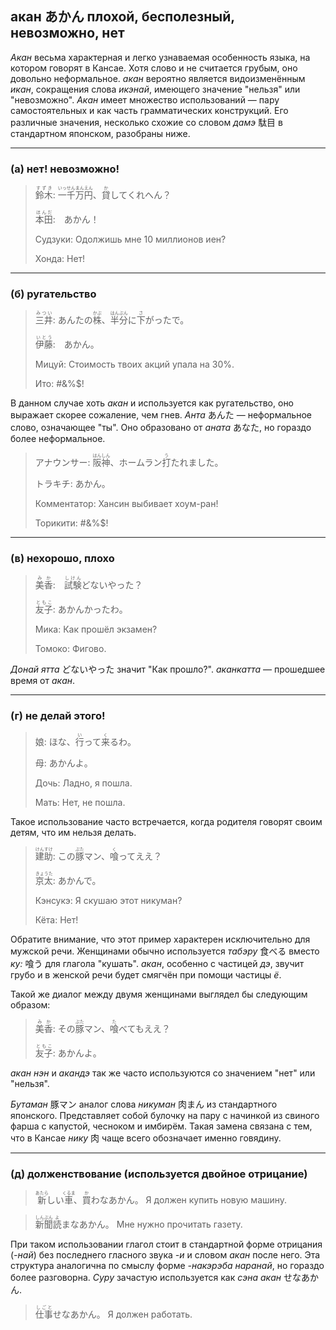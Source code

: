 ## акан あかん плохой, бесполезный, невозможно, нет

*Акан* весьма характерная и легко узнаваемая особенность языка, на котором говорят в Кансае. Хотя слово и не считается грубым, оно довольно неформальное. *акан* вероятно является видоизменённым *икан*, сокращения слова *икэнай*, имеющего значение "нельзя" или "невозможно". *Акан* имеет множество использований — пару самостоятельных и как часть грамматических конструкций. Его различные значения, несколько схожие со словом *дамэ* 駄目 в стандартном японском, разобраны ниже.

---

### (а) нет! невозможно!

> <ruby><rb>鈴木</rb><rt>すずき</rt></ruby>: <ruby><rb>一千万円</rb><rt>いっせんまんえん</rt></ruby>、<ruby><rb>貸</rb><rt>か</rt></ruby>してくれへん？
>
> <ruby><rb>本田</rb><rt>ほんだ</rt></ruby>:　あかん！
>
> Судзуки: Одолжишь мне 10 миллионов иен?
>
> Хонда: Нет!

---

### (б) ругательство

> <ruby><rb>三井</rb><rt>みつい</rt></ruby>: あんたの<ruby><rb>株</rb><rt>かぶ</rt></ruby>、<ruby><rb>半分</rb><rt>はんぶん</rt></ruby>に<ruby><rb>下</rb><rt>さ</rt></ruby>がったで。
>
> <ruby><rb>伊藤</rb><rt>いとう</rt></ruby>:　あかん。
>
> Мицуй: Стоимость твоих акций упала на 30%.
>
> Ито: #&%$!

В данном случае хоть *акан* и используется как ругательство, оно выражает скорее сожаление, чем гнев. *Анта* あんた — неформальное слово, означающее "ты". Оно образовано от *аната* あなた, но гораздо более неформальное.

> アナウンサー: <ruby><rb>阪神</rb><rt>はんしん</rt></ruby>、ホームラン<ruby><rb>打</rb><rt>う</rt></ruby>たれました。
>
> トラキチ: あかん。
>
> Комментатор: Хансин выбивает хоум-ран!
>
> Торикити: #&%$!

---

### (в) нехорошо, плохо

> <ruby><rb>美香</rb><rt>みか</rt></ruby>:　<ruby><rb>試験</rb><rt>しけん</rt></ruby>どないやった？
>
> <ruby><rb>友子</rb><rt>ともこ</rt></ruby>: あかんかったわ。
>
> Мика: Как прошёл экзамен?
>
> Томоко: Фигово.

*Донай ятта* どないやった значит "Как прошло?". *аканкатта* — прошедшее время от *акан*.

---

### (г) не делай этого!

> 娘: ほな、<ruby><rb>行</rb><rt>い</rt></ruby>って<ruby><rb>来</rb><rt>く</rt></ruby>るわ。
>
> 母: あかんよ。
>
> Дочь: Ладно, я пошла.
>
> Мать: Нет, не пошла.

Такое использование часто встречается, когда родителя говорят своим детям, что им нельзя делать.

> <ruby><rb>建助</rb><rt>けんすけ</rt></ruby>: この<ruby><rb>豚</rb><rt>ぶた</rt></ruby>マン、<ruby><rb>喰</rb><rt>く</rt></ruby>ってええ？
>
> <ruby><rb>京太</rb><rt>きょうた</rt></ruby>: あかんで。
>
> Кэнсукэ: Я скушаю этот никуман?
>
> Кёта: Нет!

Обратите внимание, что этот пример характерен исключительно для мужской речи. Женщинами обычно используется *табэру* 食べる вместо *ку:* 喰う для глагола "кушать". *акан*, особенно с частицей *дэ*, звучит грубо и в женской речи будет смягчён при помощи частицы *ё*.

Такой же диалог между двумя женщинами выглядел бы следующим образом:

> <ruby><rb>美香</rb><rt>みか</rt></ruby>: その<ruby><rb>豚</rb><rt>ぶた</rt></ruby>マン、<ruby><rb>喰</rb><rt>た</rt></ruby>べてもええ？
>
> <ruby><rb>友子</rb><rt>ともこ</rt></ruby>: あかんよ。

*акан нэн* и *акандэ* так же часто используются со значением "нет" или "нельзя".

*Бутаман* 豚マン аналог слова *никуман* 肉まん из стандартного японского. Представляет собой булочку на пару с начинкой из свиного фарша с капустой, чесноком и имбирём. Такая замена связана с тем, что в Кансае *нику* 肉 чаще всего обозначает именно говядину.

---

### (д) долженствование (используется двойное отрицание)

> <ruby><rb>新</rb><rt>あたら</rt></ruby>しい<ruby><rb>車</rb><rt>くるま</rt></ruby>、<ruby><rb>買</rb><rt>か</rt></ruby>わなあかん。
> Я должен купить новую машину.

> <ruby><rb>新聞</rb><rt>しんぶん</rt></ruby><ruby><rb>読</rb><rt>よ</rt></ruby>まなあかん。
> Мне нужно прочитать газету.

При таком использовании глагол стоит в стандартной форме отрицания (*-най*) без последнего гласного звука *-и* и словом *акан* после него. Эта структура аналогична по смыслу форме *-накэрэба наранай*, но гораздо более разговорна. *Суру* зачастую используется как *сэна акан* せなあかん.

> <ruby><rb>仕事</rb><rt>しごと</rt></ruby>せなあかん。
> Я должен работать.
